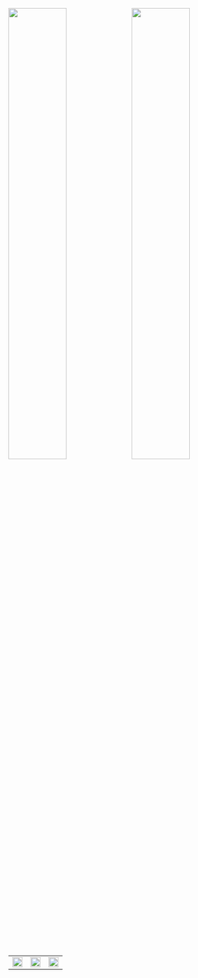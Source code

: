 <p>
    <img src="https://i.pinimg.com/originals/59/e0/2b/59e02b8c654243ec51adb570cb3845d8.gif" width="48%">
    <img src="https://i.pinimg.com/originals/9a/ff/0f/9aff0fe07a1db674923cf51e80e662ed.gif" width="48%";>
    <table>
        <tr>
            <td>
                <img src="https://github-readme-stats.vercel.app/api?username=VarizkyNaldiba&theme=prussian&show_icons=true&hide_border=true&count_private=true" width="100%">
            </td>
            <td>
                <img src="https://github-readme-stats.vercel.app/api/top-langs/?username=VarizkyNaldiba&theme=prussian&show_icons=true&hide_border=true&layout=compact" width="100%">
            </td>
            <td>
                <img src="https://github-readme-streak-stats.herokuapp.com/?user=VarizkyNaldiba&theme=react&hide_border=true" width="100%">
            </td>
        </tr>
    </table>
</p>

